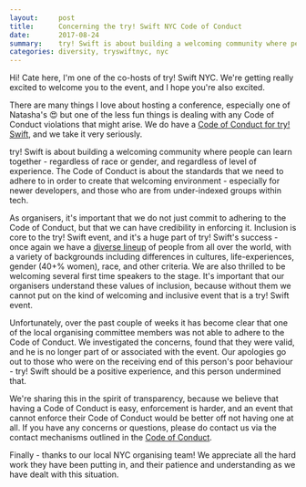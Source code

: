 ```yaml
---
layout:     post
title:      Concerning the try! Swift NYC Code of Conduct
date:       2017-08-24
summary:    try! Swift is about building a welcoming community where people can learn together - regardless of race or gender, and regardless of level of experience. The Code of Conduct is about the standards that we need to adhere to in order to create that welcoming environment - especially for newer developers, and those who are from under-indexed groups within tech.
categories: diversity, tryswiftnyc, nyc
---
```


Hi! Cate here, I'm one of the co-hosts of try! Swift NYC. We're getting really excited to welcome you to the event, and I hope you're also excited.

There are many things I love about hosting a conference, especially one of Natasha's 😍 but one of the less fun things is dealing with any Code of Conduct violations that might arise. We do have a [Code of Conduct for try! Swift](https://www.tryswift.co/code-of-conduct/), and we take it very seriously.

try! Swift is about building a welcoming community where people can learn together - regardless of race or gender, and regardless of level of experience. The Code of Conduct is about the standards that we need to adhere to in order to create that welcoming environment - especially for newer developers, and those who are from under-indexed groups within tech.

As organisers, it's important that we do not just commit to adhering to the Code of Conduct, but that we can have credibility in enforcing it. Inclusion is core to the try! Swift event, and it's a huge part of try! Swift's success - once again we have a [diverse lineup](https://www.tryswift.co/events/2017/nyc/#speakers) of people from all over the world, with a variety of backgrounds including differences in cultures, life-experiences, gender (40+% women), race, and other criteria. We are also thrilled to be welcoming several first time speakers to the stage. It's important that our organisers understand these values of inclusion, because without them we cannot put on the kind of welcoming and inclusive event that is a try! Swift event.

Unfortunately, over the past couple of weeks it has become clear that one of the local organising committee members was not able to adhere to the Code of Conduct. We investigated the concerns, found that they were valid, and he is no longer part of or associated with the event. Our apologies go out to those who were on the receiving end of this person's poor behaviour - try! Swift should be a positive experience, and this person undermined that.

We're sharing this in the spirit of transparency, because we believe that having a Code of Conduct is easy, enforcement is harder, and an event that cannot enforce their Code of Conduct would be better off not having one at all. If you have any concerns or questions, please do contact us via the contact mechanisms outlined in the [Code of Conduct](https://www.tryswift.co/code-of-conduct/).

Finally - thanks to our local NYC organising team! We appreciate all the hard work they have been putting in, and their patience and understanding as we have dealt with this situation.
